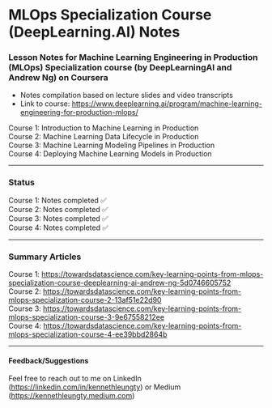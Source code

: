 # MLOps Specialization Course (DeepLearning.AI) Notes

### Lesson Notes for Machine Learning Engineering in Production (MLOps) Specialization course (by DeepLearningAI and Andrew Ng) on Coursera

- Notes compilation based on lecture slides and video transcripts
- Link to course: https://www.deeplearning.ai/program/machine-learning-engineering-for-production-mlops/

Course 1: Introduction to Machine Learning in Production  
Course 2: Machine Learning Data Lifecycle in Production  
Course 3: Machine Learning Modeling Pipelines in Production  
Course 4: Deploying Machine Learning Models in Production  

___
### Status
Course 1: Notes completed ✅   
Course 2: Notes completed ✅  
Course 3: Notes completed ✅   
Course 4: Notes completed ✅  
___

### Summary Articles
Course 1: https://towardsdatascience.com/key-learning-points-from-mlops-specialization-course-deeplearning-ai-andrew-ng-5d0746605752    
Course 2: https://towardsdatascience.com/key-learning-points-from-mlops-specialization-course-2-13af51e22d90  
Course 3: https://towardsdatascience.com/key-learning-points-from-mlops-specialization-course-3-9e67558212ee  
Course 4: https://towardsdatascience.com/key-learning-points-from-mlops-specialization-course-4-ee39bbd2864b

___
#### Feedback/Suggestions
Feel free to reach out to me on LinkedIn (https://linkedin.com/in/kennethleungty) or Medium (https://kennethleungty.medium.com)
